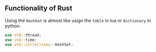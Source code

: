 ## Functionality of Rust
Using the `HashSet` is almost like usign the `table` in lua or `dictionary` in python.

```rust
use std::thread;
use std::time;
use std::collections::HashSet;
```
